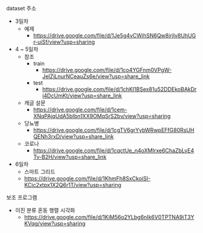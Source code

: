 dataset 주소
* 3일차
  * 예제
    * https://drive.google.com/file/d/1Je5g4vCWihSN6Qw8irjlv8UhUGr-uiSf/view?usp=sharing
* 4 ~ 5일차
  * 참조  
    * train
        * https://drive.google.com/file/d/1co4YGFnm0VPgW-JeIZjLnurNCeauZs6e/view?usp=share_link
    * test
        * https://drive.google.com/file/d/1chKI1BSex81u52DDEkoBAkDri4DcUmKt/view?usp=share_link
  * 캐글 설문  
    * https://drive.google.com/file/d/1cem-XNqPAjqUdA5bIbn1XX9OMqSrS2bv/view?usp=sharing
  * 당뇨병  
    * https://drive.google.com/file/d/1cgTV6grYybWRwpEFfG80RsUHQENh3rxD/view?usp=share_link
  * 코로나  
    * https://drive.google.com/file/d/1cqctUe_n4oXMIrxe6ChaZbLvE4Tv-B2H/view?usp=share_link
* 6일차
  * 스마트 그리드
   * https://drive.google.com/file/d/1KhmFh8SxCkoiSI-KCic2xtpx1X2Q6r1T/view?usp=sharing

보조 프로그램
* 이진 분류 혼동 행렬 시각화
    * https://drive.google.com/file/d/1KiM56o2YLbg6nIk6V0TPTNA9iT3YKVqg/view?usp=sharing
